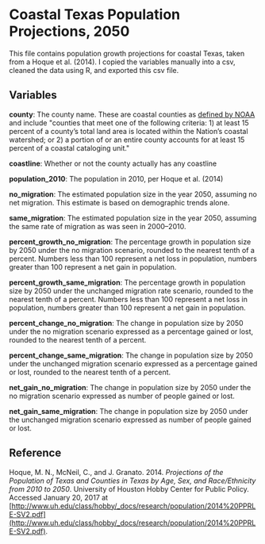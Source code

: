 # Coastal Texas Population Projections, 2050

This file contains population growth projections for coastal Texas, taken from a Hoque et al. (2014). I copied the variables manually into a csv, cleaned the data using R, and exported this csv file.

## Variables

**county**: The county name. These are coastal counties as [defined by NOAA](https://www.census.gov/geo/landview/lv6help/coastal_cty.pdf) and include "counties that meet one of the following criteria: 1) at least 15 percent of a county’s total land area is located within the Nation’s coastal watershed; or 2) a portion of or an entire county accounts for at least 15 percent of a coastal cataloging unit."

**coastline**: Whether or not the county actually has any coastline

**population_2010**: The population in 2010, per Hoque et al. (2014)

**no_migration**: The estimated population size in the year 2050, assuming no net migration. This estimate is based on demographic trends alone.

**same_migration**: The estimated population size in the year 2050, assuming the same rate of migration as was seen in 2000–2010.

**percent_growth_no_migration**: The percentage growth in population size by 2050 under the no migration scenario, rounded to the nearest tenth of a percent. Numbers less than 100 represent a net loss in population, numbers greater than 100 represent a net gain in population.

**percent_growth_same_migration**: The percentage growth in population size by 2050 under the unchanged migration rate scenario, rounded to the nearest tenth of a percent. Numbers less than 100 represent a net loss in population, numbers greater than 100 represent a net gain in population.

**percent_change_no_migration**: The change in population size by 2050 under the no migration scenario expressed as a percentage gained or lost, rounded to the nearest tenth of a percent.

**percent_change_same_migration**: The change in population size by 2050 under the unchanged migration scenario expressed as a percentage gained or lost, rounded to the nearest tenth of a percent.

**net_gain_no_migration**: The change in population size by 2050 under the no migration scenario expressed as number of people gained or lost.

**net_gain_same_migration**: The change in population size by 2050 under the unchanged migration scenario expressed as number of people gained or lost.

## Reference
Hoque, M. N., McNeil, C., and J. Granato. 2014. *Projections of the Population of Texas and Counties in Texas by Age, Sex, and Race/Ethnicity from 2010 to 2050*. University of Houston Hobby Center for Public Policy. Accessed January 20, 2017 at [http://www.uh.edu/class/hobby/_docs/research/population/2014%20PPRLE-SV2.pdf](http://www.uh.edu/class/hobby/_docs/research/population/2014%20PPRLE-SV2.pdf).